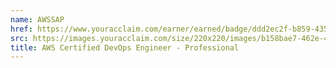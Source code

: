 ```yaml
---
name: AWSSAP
href: https://www.youracclaim.com/earner/earned/badge/ddd2ec2f-b859-4350-928e-2f125dd96487
src: https://images.youracclaim.com/size/220x220/images/b158bae7-462e-4c2c-92e6-d7a0b4cdb6c6/AWS-SolArchitect-Professional.png
title: AWS Certified DevOps Engineer - Professional
---
```

